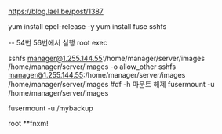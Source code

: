 https://blog.lael.be/post/1387

yum install epel-release -y
yum install fuse sshfs

-- 54번 56번에서 실행 root exec

sshfs manager@1.255.144.55:/home/manager/server/images /home/manager/server/images -o allow_other
sshfs manager@1.255.144.55:/home/manager/server/images /home/manager/server/images
#df -h
마운트 해제
fusermount -u /home/manager/server/images

fusermount -u /mybackup

root
**fnxm!
